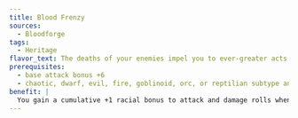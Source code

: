 ```yaml
---
title: Blood Frenzy
sources:
  - Bloodforge
tags:
  - Heritage
flavor_text: The deaths of your enemies impel you to ever-greater acts of violence.
prerequisites:
  - base attack bonus +6
  - chaotic, dwarf, evil, fire, goblinoid, orc, or reptilian subtype and/or dragon, monstrous humanoid, or undead type
benefit: |
  You gain a cumulative +1 racial bonus to attack and damage rolls whenever a hostile creature (with 2 or more Hit Dice) within 60 ft. of you is reduced to 0 or less hit points, which lasts for up to 1 minute or until the end of the encounter, whichever is shorter. You must be able to perceive the creature being reduced to 0 or less hit points to gain the bonus from it.
---
```

